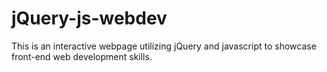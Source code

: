 # jQuery-js-webdev
This is an interactive webpage utilizing jQuery and javascript to showcase front-end web development skills.
